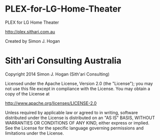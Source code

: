 PLEX-for-LG-Home-Theater
==================================================================
PLEX for LG Home Theater

http://plex.sithari.com.au

Created by Simon J. Hogan

Sith'ari Consulting Australia
==================================================================
Copyright 2014 Simon J. Hogan (Sith'ari Consulting)

Licensed under the Apache License, Version 2.0 (the "License"); you may not use this file except in compliance with the License. You may obtain a copy of the License at

http://www.apache.org/licenses/LICENSE-2.0

Unless required by applicable law or agreed to in writing, software distributed under the License is distributed on an "AS IS" BASIS, WITHOUT WARRANTIES OR CONDITIONS OF ANY KIND, either express or implied. See the License for the specific language governing permissions and limitations under the License.


